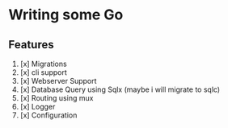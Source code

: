 # Writing some Go

## Features

1. [x] Migrations
2. [x] cli support
3. [x] Webserver Support
4. [x] Database Query using Sqlx (maybe i will migrate to sqlc)
5. [x] Routing using mux
6. [x] Logger
7. [x] Configuration
